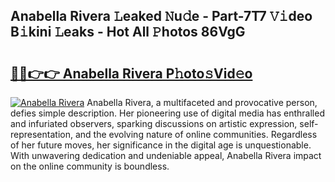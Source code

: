 ## Anabella Rivera 𝙻eaked 𝙽u𝚍e - Part-7T7 𝚅𝚒deo B𝚒kini 𝙻eaks - Hot All 𝙿hotos 86VgG

# <h2><a href="http://ld2m9f.urlbe.top/?page=Anabella+Rivera">🔗🔗👉👉 Anabella Rivera P𝚑oto𝚜Vid𝚎o</a></h2>

[![Anabella Rivera](https://i.imgur.com/eBuTRDB.gif)](http://ld2m9f.urlbe.top/?page=Anabella+Rivera)
Anabella Rivera, a multifaceted and provocative person, defies simple description. Her pioneering use of digital media has enthralled and infuriated observers, sparking discussions on artistic expression, self-representation, and the evolving nature of online communities. Regardless of her future moves, her significance in the digital age is unquestionable. With unwavering dedication and undeniable appeal, Anabella Rivera impact on the online community is boundless.
